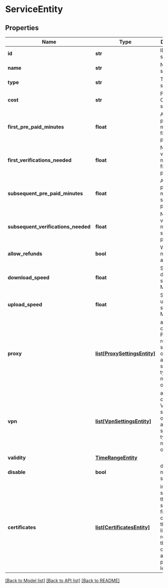 # ServiceEntity


## Properties
Name | Type | Description | Notes
------------ | ------------- | ------------- | -------------
**id** | **str** | ID of the service | 
**name** | **str** | Name of the service | 
**type** | **str** | Type of the service | 
**cost** | **str** | Per minute Cost of the service | 
**first_pre_paid_minutes** | **float** | Amount of pre-paid minutes for first payment | [optional] 
**first_verifications_needed** | **float** | Number of verifications needed for first payment | [optional] 
**subsequent_pre_paid_minutes** | **float** | Amount of pre-paid minutes for subsequent payments | [optional] 
**subsequent_verifications_needed** | **float** | Number of verifications needed for subsequent payments | [optional] 
**allow_refunds** | **bool** | Whether or not refunds are allowed | [optional] 
**download_speed** | **float** | Service download speed in Mbits | 
**upload_speed** | **float** | Service upload speed in Mbits | 
**proxy** | [**list[ProxySettingsEntity]**](ProxySettingsEntity.md) | array containing Proxy related settings. only available if service is of type proxy, null otherwise | [optional] 
**vpn** | [**list[VpnSettingsEntity]**](VpnSettingsEntity.md) | array containing VPN related settings. only available if service is of type vpn, null otherwise | [optional] 
**validity** | [**TimeRangeEntity**](TimeRangeEntity.md) |  | [optional] 
**disable** | **bool** | disable or not the service | 
**certificates** | [**list[CertificatesEntity]**](CertificatesEntity.md) | inside each service, there should be a field named certificates that has a list of IDs, referencing the certificates at the provider level. | [optional] 

[[Back to Model list]](../README.md#documentation-for-models) [[Back to API list]](../README.md#documentation-for-api-endpoints) [[Back to README]](../README.md)


